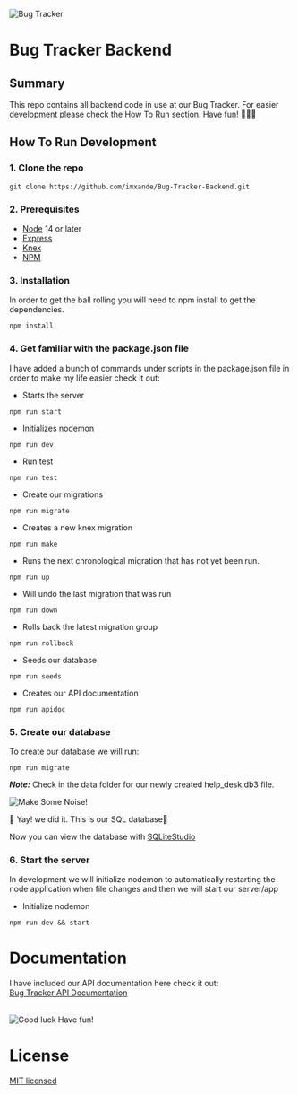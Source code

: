 ![Bug Tracker](https://media.giphy.com/media/Yuvl9zDgVNCcU/giphy.gif)

# Bug Tracker Backend

## Summary

This repo contains all backend code in use at our Bug Tracker. For easier development please check the How To Run section. Have fun! 💖💖💖

## How To Run Development

### 1. Clone the repo

```
git clone https://github.com/imxande/Bug-Tracker-Backend.git
```

### 2. Prerequisites

- [Node](https://nodejs.org/en/) 14 or later
- [Express](https://expressjs.com/)
- [Knex](http://knexjs.org/)
- [NPM](https://docs.npmjs.com/)

### 3. Installation

In order to get the ball rolling you will need to npm install to get the dependencies.

```
npm install
```

### 4. Get familiar with the package.json file

I have added a bunch of commands under scripts in the package.json file in order to make my life easier check it out:

- Starts the server

```
npm run start
```

- Initializes nodemon

```
npm run dev
```

- Run test

```
npm run test
```

- Create our migrations

```
npm run migrate
```

- Creates a new knex migration

```
npm run make
```

- Runs the next chronological migration that has not yet been run.

```
npm run up
```

- Will undo the last migration that was run

```
npm run down
```

- Rolls back the latest migration group

```
npm run rollback
```

- Seeds our database

```
npm run seeds
```

- Creates our API documentation

```
npm run apidoc
```

### 5. Create our database

To create our database we will run:

```
npm run migrate
```

**_Note:_** Check in the data folder for our newly created help_desk.db3 file.

![Make Some Noise!](https://media.giphy.com/media/S8r6dMPZHQfK5gpJwM/giphy.gif)

👏 Yay! we did it. This is our SQL database👏

Now you can view the database with [SQLiteStudio](https://sqlitestudio.pl/)

### 6. Start the server

In development we will initialize nodemon to automatically restarting the node application when file changes and then we will start our server/app

- Initialize nodemon

```
npm run dev && start
```

# Documentation

I have included our API documentation here check it out: <br>
[Bug Tracker API Documentation](https://aesthetic-gecko-506323.netlify.app/)<br><br>

![Good luck Have fun!](https://media.giphy.com/media/W23aKzDl1OFRAcki9z/giphy.gif)

# License

[MIT licensed](./LICENSE)
